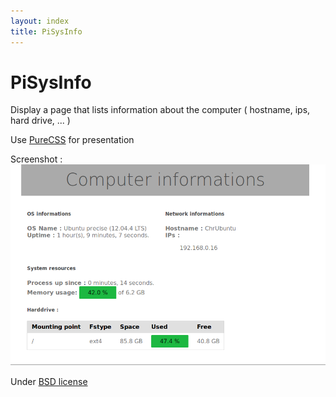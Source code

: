 ```yaml
---
layout: index
title: PiSysInfo
---
```


# PiSysInfo

Display a page that lists information about the computer ( hostname, ips, hard drive, ... )

Use [PureCSS](http://purecss.io/) for presentation


Screenshot :<br>
<img src="img/pisysinfo.screen.png" alt="screenshot">


Under [BSD license](https://raw.github.com/nioto/PiCamStreamer/master/LICENSE)


